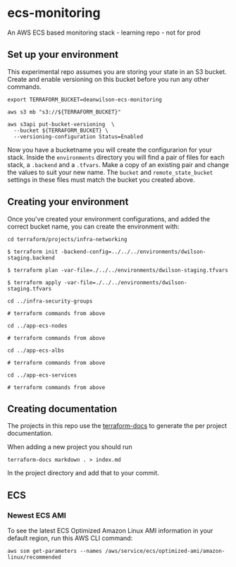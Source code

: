 # ecs-monitoring

An AWS ECS based monitoring stack - learning repo - not for prod

## Set up your environment

This experimental repo assumes you are storing your state in an S3 bucket. Create
and enable versioning on this bucket before you run any other commands.

    export TERRAFORM_BUCKET=deanwilson-ecs-monitoring

    aws s3 mb "s3://${TERRAFORM_BUCKET}"

    aws s3api put-bucket-versioning  \
      --bucket ${TERRAFORM_BUCKET} \
      --versioning-configuration Status=Enabled

Now you have a bucketname you will create the configurarion for your
stack. Inside the `environments` directory you will find a pair of files
for each stack, a `.backend` and a `.tfvars`. Make a copy of an existing
pair and change the values to suit your new name. The `bucket`
and `remote_state_bucket` settings in these files must match the bucket you
created above.

## Creating your environment

Once you've created your environment configurations, and added the
correct bucket name, you can create the environment with:

    cd terraform/projects/infra-networking

    $ terraform init -backend-config=../../../environments/dwilson-staging.backend

    $ terraform plan -var-file=./../../environments/dwilson-staging.tfvars

    $ terraform apply -var-file=./../../environments/dwilson-staging.tfvars

    cd ../infra-security-groups

    # terraform commands from above

    cd ../app-ecs-nodes

    # terraform commands from above

    cd ../app-ecs-albs

    # terraform commands from above

    cd ../app-ecs-services

    # terraform commands from above

## Creating documentation

The projects in this repo use the [terraform-docs](https://github.com/segmentio/terraform-docs)
to generate the per project documentation.

When adding a new project you should run

    terraform-docs markdown . > index.md

In the project directory and add that to your commit.

## ECS

### Newest ECS AMI

To see the latest ECS Optimized Amazon Linux AMI information in your
default region, run this AWS CLI command:

    aws ssm get-parameters --names /aws/service/ecs/optimized-ami/amazon-linux/recommended
